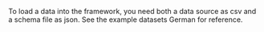 To load a data into the framework, you need both a data source as csv and a schema file as json. See the example datasets German for reference.
